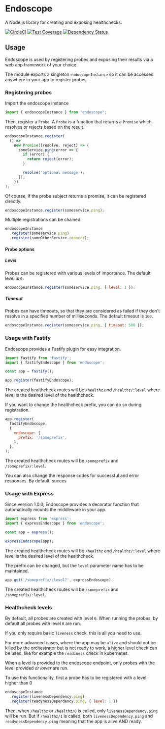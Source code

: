 # Endoscope

A Node.js library for creating and exposing healthchecks.

[![CircleCI](https://circleci.com/gh/witq/endoscope.svg?style=svg)](https://circleci.com/gh/witq/endoscope)
[![Test Coverage](https://api.codeclimate.com/v1/badges/f0d34636452a31ccaf0f/test_coverage)](https://codeclimate.com/github/witq/endoscope/test_coverage)
[![Dependency Status](https://david-dm.org/witq/endoscope.svg)](https://david-dm.org/witq/endoscope)


## Usage

Endoscope is used by registering probes and exposing their results via a web app framework of your choice.

The module exports a singleton `endoscopeInstance` so it can be accessed anywhere in your app to register probes.

### Registering probes

Import the endoscope instance

```javascript
import { endoscopeInstance } from "endoscope";
```

Then, register a `Probe`. A `Probe` is a function that returns a `Promise` which resolves or rejects based on the result.

```javascript
endoscopeInstance.register(
  () =>
    new Promise((resolve, reject) => {
      someService.ping(error => {
        if (error) {
          return reject(error);
        }

        resolve('optional message');
      });
    })
);
```

Of course, if the probe subject returns a promise, it can be registered directly.

```javascript
endoscopeInstance.register(someservice.ping);
```

Multiple registrations can be chained.

```javascript
endoscopeInstance
  .register(someservice.ping)
  .register(someOtherService.connect);
```

#### Probe options

##### Level

Probes can be registered with various levels of importance. The default level is `0`.

```javascript
endoscopeInstance.register(someservice.ping, { level: 1 });
```

##### Timeout

Probes can have timeouts, so that they are considered as failed if they don't resolve in a specified number of milliseconds. The default timeout is `100`.

```javascript
endoscopeInstance.register(someservice.ping, { timeout: 500 });
```

### Usage with Fastify

Endoscope provides a Fastify plugin for easy integration.

```javascript
import fastify from 'fastify';
import { fastifyEndoscope } from 'endoscope';

const app = fastify();

app.register(fastifyEndoscope);
```

The created healthcheck routes will be `/healthz` and `/healthz/:level` where level is the desired level of the healthcheck.

If you want to change the healthcheck prefix, you can do so during registration.

```javascript
app.register(
  fastifyEndoscope,
  {
    endoscope: {
      prefix: '/someprefix',
    },
  },
);
```

The created healthcheck routes will be `/someprefix` and `/someprefix/:level`.

You can also change the response codes for successful and error responses. By default, succes

### Usage with Express

Since version 1.0.0, Endoscope provides a decorator function that automatically mounts the middleware in your app.

```javascript
import express from 'express';
import { expressEndoscope } from 'endoscope';

const app = express();

expressEndoscope(app);
```

The created healthcheck routes will be `/healthz` and `/healthz/:level` where level is the desired level of the healthcheck.

The prefix can be changed, but the `level` parameter name has to be maintained.

```javascript
app.get('/someprefix/:level?', expressEndoscope);
```

The created healthcheck routes will be `/someprefix` and `/someprefix/:level`.

### Healthcheck levels

By default, all probes are created with level `0`. When running the probes, by default all probes with level `0` are run.

If you only require basic `liveness` check, this is all you need to use.

For more advanced cases, where the app may be `alive` and should not be killed by the orchestrator but is not ready to work, a higher level check can be used, like for example the `readiness` check in kubernetes.

When a level is provided to the endoscope endpoint, only probes with the level provided _or lower_ are run.

To use this functionality, first a probe has to be registered with a level higher than 0

```javascript
endoscopeInstance
  .register(livenessDependency.ping)
  .register(readynessDependency.ping, { level: 1 })
```

Then, when `/healthz` or `/healthz/0` is called, only `livenessDependency.ping` will be run. But if `/healthz/1` is called, both `livenessDependency.ping` and `readynessDependency.ping` meaning that the app is alive AND ready.